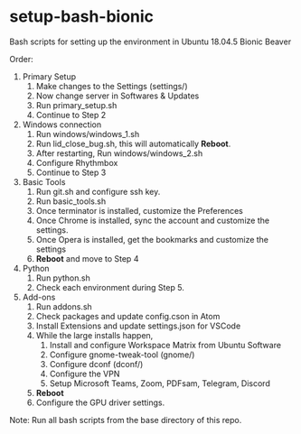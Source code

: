 # setup-bash-bionic

Bash scripts for setting up the environment in Ubuntu 18.04.5 Bionic Beaver

Order:

1. Primary Setup
   1. Make changes to the Settings (settings/)
   2. Now change server in Softwares & Updates
   3. Run primary_setup.sh
   4. Continue to Step 2
2. Windows connection
   1. Run windows/windows_1.sh
   2. Run lid_close_bug.sh, this will automatically **Reboot**.
   3. After restarting, Run windows/windows_2.sh
   4. Configure Rhythmbox
   5. Continue to Step 3
3. Basic Tools
   1. Run git.sh and configure ssh key.
   2. Run basic_tools.sh
   3. Once terminator is installed, customize the Preferences
   4. Once Chrome is installed, sync the account and customize the settings.
   5. Once Opera is installed, get the bookmarks and customize the settings
   6. **Reboot** and move to Step 4
4. Python
   1. Run python.sh
   2. Check each environment during Step 5.
5. Add-ons
   1. Run addons.sh
   2. Check packages and update config.cson in Atom
   3. Install Extensions and update settings.json for VSCode
   4. While the large installs happen,
      1. Install and configure Workspace Matrix from Ubuntu Software
      2. Configure gnome-tweak-tool (gnome/)
      3. Configure dconf (dconf/)
      4. Configure the VPN
      5. Setup Microsoft Teams, Zoom, PDFsam, Telegram, Discord
   5. **Reboot**
   6. Configure the GPU driver settings.

Note: Run all bash scripts from the base directory of this repo.

